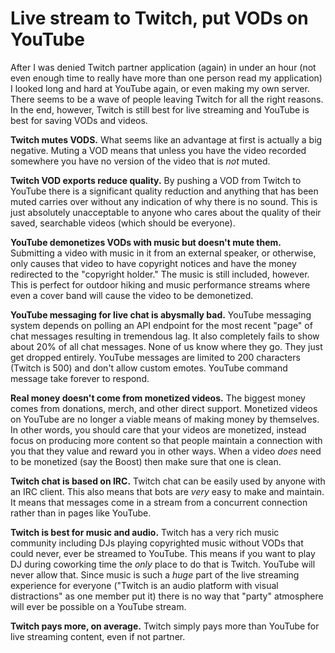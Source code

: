 # Live stream to Twitch, put VODs on YouTube

After I was denied Twitch partner application (again) in under an hour (not even enough time to really have more than one person read my application) I looked long and hard at YouTube again, or even making my own server. There seems to be a wave of people leaving Twitch for all the right reasons. In the end, however, Twitch is still best for live streaming and YouTube is best for saving VODs and videos.

**Twitch mutes VODS.** What seems like an advantage at first is actually a big negative. Muting a VOD means that unless you have the video recorded somewhere you have no version of the video that is *not* muted.

**Twitch VOD exports reduce quality.** By pushing a VOD from Twitch to YouTube there is a significant quality reduction and anything that has been muted carries over without any indication of why there is no sound. This is just absolutely unacceptable to anyone who cares about the quality of their saved, searchable videos (which should be everyone).

**YouTube demonetizes VODs with music but doesn't mute them.** Submitting a video with music in it from an external speaker, or otherwise, only causes that video to have copyright notices and have the money redirected to the "copyright holder." The music is still included, however. This is perfect for outdoor hiking and music performance streams where even a cover band will cause the video to be demonetized.

**YouTube messaging for live chat is abysmally bad.** YouTube messaging system depends on polling an API endpoint for the most recent "page" of chat messages resulting in tremendous lag. It also completely fails to show about 20% of all chat messages. None of us know where they go. They just get dropped entirely. YouTube messages are limited to 200 characters (Twitch is 500) and don't allow custom emotes. YouTube command message take forever to respond.

**Real money doesn't come from monetized videos.** The biggest money comes from donations, merch, and other direct support. Monetized videos on YouTube are no longer a viable means of making money by themselves. In other words, you should care that your videos are monetized, instead focus on producing more content so that people maintain a connection with you that they value and reward you in other ways. When a video *does* need to be monetized (say the Boost) then make sure that one is clean.

**Twitch chat is based on IRC.** Twitch chat can be easily used by anyone with an IRC client. This also means that bots are *very* easy to make and maintain. It means that messages come in a stream from a concurrent connection rather than in pages like YouTube.

**Twitch is best for music and audio.** Twitch has a very rich music community including DJs playing copyrighted music without VODs that could never, ever be streamed to YouTube. This means if you want to play DJ during coworking time the *only* place to do that is Twitch. YouTube will never allow that. Since music is such a *huge* part of the live streaming experience for everyone ("Twitch is an audio platform with visual distractions" as one member put it) there is no way that "party" atmosphere will ever be possible on a YouTube stream. 

**Twitch pays more, on average.** Twitch simply pays more than YouTube for live streaming content, even if not partner.

